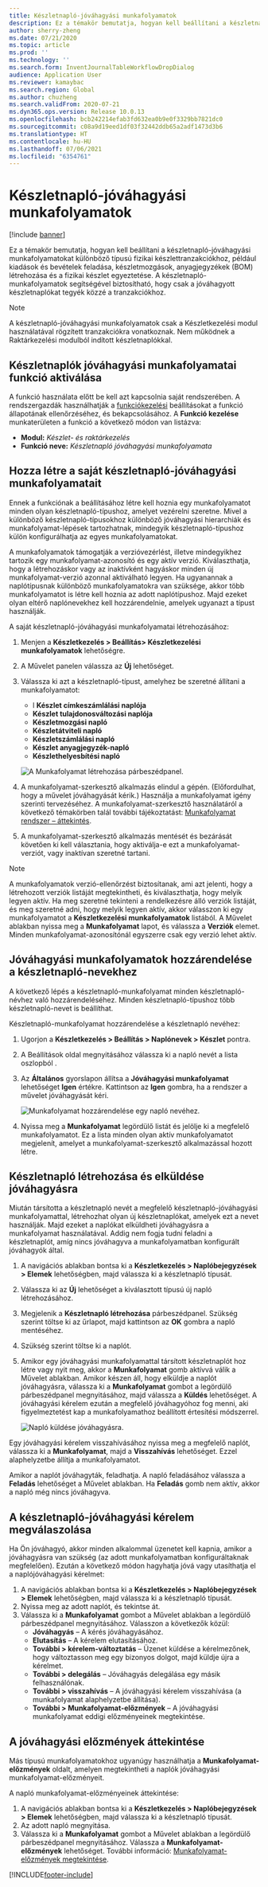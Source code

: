 ```yaml
---
title: Készletnapló-jóváhagyási munkafolyamatok
description: Ez a témakör bemutatja, hogyan kell beállítani a készletnapló-jóváhagyási munkafolyamatokat különböző típusú fizikai készlettranzakciókhoz. A készletnapló-munkafolyamatok segítségével biztosítható, hogy csak a jóváhagyott készletnaplókat tegyék közzé a tranzakciókhoz.
author: sherry-zheng
ms.date: 07/21/2020
ms.topic: article
ms.prod: ''
ms.technology: ''
ms.search.form: InventJournalTableWorkflowDropDialog
audience: Application User
ms.reviewer: kamaybac
ms.search.region: Global
ms.author: chuzheng
ms.search.validFrom: 2020-07-21
ms.dyn365.ops.version: Release 10.0.13
ms.openlocfilehash: bcb242214efab3fd632ea0b9e0f3329bb7821dc0
ms.sourcegitcommit: c08a9d19eed1df03f32442ddb65a2adf1473d3b6
ms.translationtype: HT
ms.contentlocale: hu-HU
ms.lasthandoff: 07/06/2021
ms.locfileid: "6354761"
---
```

# <a name="inventory-journal-approval-workflows"></a>Készletnapló-jóváhagyási munkafolyamatok

[!include [banner](../includes/banner.md)]

Ez a témakör bemutatja, hogyan kell beállítani a készletnapló-jóváhagyási munkafolyamatokat különböző típusú fizikai készlettranzakciókhoz, például kiadások és bevételek feladása, készletmozgások, anyagjegyzékek (BOM) létrehozása és a fizikai készlet egyeztetése. A készletnapló-munkafolyamatok segítségével biztosítható, hogy csak a jóváhagyott készletnaplókat tegyék közzé a tranzakciókhoz.

> [!NOTE]
> A készletnapló-jóváhagyási munkafolyamatok csak a Készletkezelési modul használatával rögzített tranzakciókra vonatkoznak. Nem működnek a Raktárkezelési modulból indított készletnaplókkal.

## <a name="turn-on-the-inventory-journal-approval-workflows-feature"></a>Készletnaplók jóváhagyási munkafolyamatai funkció aktiválása

A funkció használata előtt be kell azt kapcsolnia saját rendszerében. A rendszergazdák használhatják a [funkciókezelési](../../fin-ops-core/fin-ops/get-started/feature-management/feature-management-overview.md) beállításokat a funkció állapotának ellenőrzéséhez, és bekapcsolásához. A **Funkció kezelése** munkaterületen a funkció a következő módon van listázva:

- **Modul:** *Készlet- és raktárkezelés*
- **Funkció neve:** *Készletnapló jóváhagyási munkafolyamata*

## <a name="create-your-inventory-journal-approval-workflows"></a>Hozza létre a saját készletnapló-jóváhagyási munkafolyamatait

Ennek a funkciónak a beállításához létre kell hoznia egy munkafolyamatot minden olyan készletnapló-típushoz, amelyet vezérelni szeretne. Mivel a különböző készletnapló-típusokhoz különböző jóváhagyási hierarchiák és munkafolyamat-lépések tartozhatnak, mindegyik készletnapló-típushoz külön konfigurálhatja az egyes munkafolyamatokat.

A munkafolyamatok támogatják a verzióvezérlést, illetve mindegyikhez tartozik egy munkafolyamat-azonosító és egy aktív verzió. Kiválaszthatja, hogy a létrehozáskor vagy az inaktívként hagyáskor minden új munkafolyamat-verzió azonnal aktiválható legyen. Ha ugyanannak a naplótípusnak különböző munkafolyamatokra van szüksége, akkor több munkafolyamatot is létre kell hoznia az adott naplótípushoz. Majd ezeket olyan eltérő naplónevekhez kell hozzárendelnie, amelyek ugyanazt a típust használják.

A saját készletnapló-jóváhagyási munkafolyamatai létrehozásához:

1. Menjen a **Készletkezelés \> Beállítás\> Készletkezelési munkafolyamatok** lehetőségre.
1. A Művelet panelen válassza az **Új** lehetőséget.
1. Válassza ki azt a készletnapló-típust, amelyhez be szeretné állítani a munkafolyamatot:
    - l **Készlet címkeszámlálási naplója**
    - **Készlet tulajdonosváltozási naplója**
    - **Készletmozgási napló**
    - **Készletátviteli napló**
    - **Készletszámlálási napló**
    - **Készlet anyagjegyzék-napló**
    - **Készlethelyesbítési napló**

    ![A Munkafolyamat létrehozása párbeszédpanel.](media/journal-workflow-create-workflow.png "A Munkafolyamat létrehozása párbeszédpanel")

1. A munkafolyamat-szerkesztő alkalmazás elindul a gépén. (Előfordulhat, hogy a művelet jóváhagyását kérik.) Használja a munkafolyamat igény szerinti tervezéséhez. A munkafolyamat-szerkesztő használatáról a következő témakörben talál további tájékoztatást: [Munkafolyamat rendszer – áttekintés](../../fin-ops-core/fin-ops/organization-administration/overview-workflow-system.md).
1. A munkafolyamat-szerkesztő alkalmazás mentését és bezárását követően ki kell választania, hogy aktiválja-e ezt a munkafolyamat-verziót, vagy inaktívan szeretné tartani.

> [!NOTE]
> A munkafolyamatok verzió-ellenőrzést biztosítanak, ami azt jelenti, hogy a létrehozott verziók listáját megtekintheti, és kiválaszthatja, hogy melyik legyen aktív. Ha meg szeretné tekinteni a rendelkezésre álló verziók listáját, és meg szeretné adni, hogy melyik legyen aktív, akkor válasszon ki egy munkafolyamatot a **Készletkezelési munkafolyamatok** listából. A Művelet ablakban nyissa meg a **Munkafolyamat** lapot, és válassza a **Verziók** elemet. Minden munkafolyamat-azonosítónál egyszerre csak egy verzió lehet aktív.

## <a name="assign-approval-workflows-to-inventory-journal-names"></a>Jóváhagyási munkafolyamatok hozzárendelése a készletnapló-nevekhez

A következő lépés a készletnapló-munkafolyamat minden készletnapló-névhez való hozzárendeléséhez. Minden készletnapló-típushoz több készletnapló-nevet is beállíthat.

Készletnapló-munkafolyamat hozzárendelése a készletnapló nevéhez:

1. Ugorjon a **Készletkezelés \> Beállítás \> Naplónevek \> Készlet** pontra.
1. A Beállítások oldal megnyitásához válassza ki a napló nevét a lista oszlopból .
1. Az **Általános** gyorslapon állítsa a **Jóváhagyási munkafolyamat** lehetőséget **Igen** értékre. Kattintson az **Igen** gombra, ha a rendszer a művelet jóváhagyását kéri.

    ![Munkafolyamat hozzárendelése egy napló nevéhez.](media/journal-workflow-journal-name.png "Munkafolyamat hozzárendelése egy napló nevéhez")

1. Nyissa meg a **Munkafolyamat** legördülő listát és jelölje ki a megfelelő munkafolyamatot. Ez a lista minden olyan aktív munkafolyamatot megjelenít, amelyet a munkafolyamat-szerkesztő alkalmazással hozott létre.

## <a name="create-an-inventory-journal-and-send-it-for-approval"></a>Készletnapló létrehozása és elküldése jóváhagyásra

Miután társította a készletnapló nevét a megfelelő készletnapló-jóváhagyási munkafolyamattal, létrehozhat olyan új készletnaplókat, amelyek ezt a nevet használják. Majd ezeket a naplókat elküldheti jóváhagyásra a munkafolyamat használatával. Addig nem fogja tudni feladni a készletnaplót, amíg nincs jóváhagyva a munkafolyamatban konfigurált jóváhagyók által.

1. A navigációs ablakban bontsa ki a **Készletkezelés \> Naplóbejegyzések \> Elemek** lehetőségben, majd válassza ki a készletnapló típusát.
1. Válassza ki az **Új** lehetőséget a kiválasztott típusú új napló létrehozásához.
1. Megjelenik a **Készletnapló létrehozása** párbeszédpanel. Szükség szerint töltse ki az űrlapot, majd kattintson az **OK** gombra a napló mentéséhez.
1. Szükség szerint töltse ki a naplót.
1. Amikor egy jóváhagyási munkafolyamattal társított készletnaplót hoz létre vagy nyit meg, akkor a **Munkafolyamat** gomb aktívvá válik a Művelet ablakban. Amikor készen áll, hogy elküldje a naplót jóváhagyásra, válassza ki a **Munkafolyamat** gombot a legördülő párbeszédpanel megnyitásához, majd válassza a **Küldés** lehetőséget. A jóváhagyási kérelem ezután a megfelelő jóváhagyóhoz fog menni, aki figyelmeztetést kap a munkafolyamathoz beállított értesítési módszerrel.

    ![Napló küldése jóváhagyásra.](media/journal-workflow-inventory-journal.png "Napló küldése jóváhagyásra")

Egy jóváhagyási kérelem visszahívásához nyissa meg a megfelelő naplót, válassza ki a **Munkafolyamat**, majd a **Visszahívás** lehetőséget. Ezzel alaphelyzetbe állítja a munkafolyamatot.

Amikor a naplót jóváhagyták, feladhatja. A napló feladásához válassza a **Feladás** lehetőséget a Művelet ablakban. Ha **Feladás** gomb nem aktív, akkor a napló még nincs jóváhagyva.

## <a name="respond-to-an-inventory-journal-approval-request"></a>A készletnapló-jóváhagyási kérelem megválaszolása

Ha Ön jóváhagyó, akkor minden alkalommal üzenetet kell kapnia, amikor a jóváhagyásra van szükség (az adott munkafolyamatban konfiguráltaknak megfelelően). Ezután a következő módon hagyhatja jóvá vagy utasíthatja el a naplójóváhagyási kérelmet:

1. A navigációs ablakban bontsa ki a **Készletkezelés \> Naplóbejegyzések \> Elemek** lehetőségben, majd válassza ki a készletnapló típusát.
1. Nyissa meg az adott naplót, és tekintse át.
1. Válassza ki a **Munkafolyamat** gombot a Művelet ablakban a legördülő párbeszédpanel megnyitásához. Válasszon a következők közül:
    - **Jóváhagyás** – A kérés jóváhagyásához.
    - **Elutasítás** – A kérelem elutasításához.
    - **További \> kérelem-változtatás** – Üzenet küldése a kérelmezőnek, hogy változtasson meg egy bizonyos dolgot, majd küldje újra a kérelmet.
    - **További \> delegálás** – Jóváhagyás delegálása egy másik felhasználónak.
    - **További \> visszahívás** – A jóváhagyási kérelem visszahívása (a munkafolyamat alaphelyzetbe állítása).
    - **További \> Munkafolyamat-előzmények** – A jóváhagyási munkafolyamat eddigi előzményeinek megtekintése.

## <a name="review-the-approval-history"></a>A jóváhagyási előzmények áttekintése

Más típusú munkafolyamatokhoz ugyanúgy használhatja a **Munkafolyamat-előzmények** oldalt, amelyen megtekintheti a naplók jóváhagyási munkafolyamat-előzményeit.

A napló munkafolyamat-előzményeinek áttekintése:

1. A navigációs ablakban bontsa ki a **Készletkezelés \> Naplóbejegyzések \> Elemek** lehetőségben, majd válassza ki a készletnapló típusát.
1. Az adott napló megnyitása.
1. Válassza ki a **Munkafolyamat** gombot a Művelet ablakban a legördülő párbeszédpanel megnyitásához. Válassza a **Munkafolyamat-előzmények** lehetőséget. További információ: [Munkafolyamat-előzmények megtekintése](../../fin-ops-core/fin-ops/organization-administration/tasks/view-workflow-history.md).


[!INCLUDE[footer-include](../../includes/footer-banner.md)]
